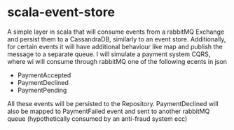 # scala-event-store
A simple layer in scala that will consume events from a rabbitMQ Exchange and persist them to a CassandraDB, similarly to an event store.
Additionally, for certain events it will have additional behaviour like map and publish the message to a separate queue.
I will simulate a payment system CQRS, where wi will consume through rabbitMQ one of the following ecents in json

- PaymentAccepted
- PaymentDeclined
- PaymentPending

All these events will be persisted to the Repository.
PaymentDeclined will also be mapped to PaymentFailed event and sent to another rabbitMQ queue (hypothetically consumed by an anti-fraud system ecc) 
